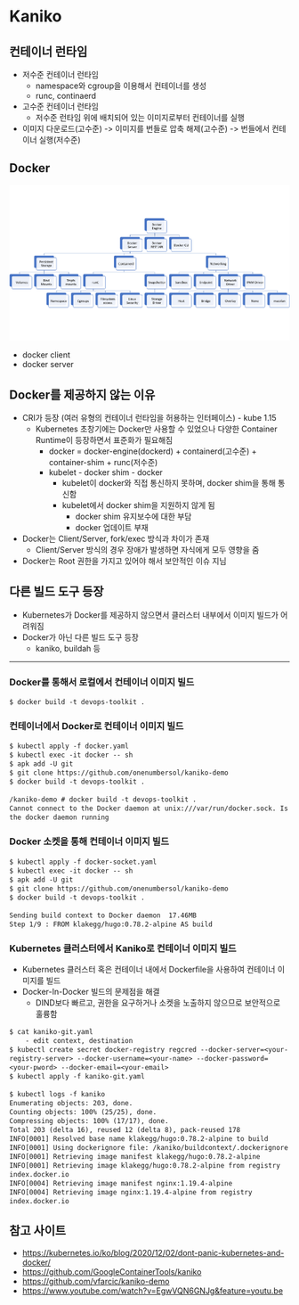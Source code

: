 # Kaniko

## 컨테이너 런타임
- 저수준 컨테이너 런타임
  - namespace와 cgroup을 이용해서 컨테이너를 생성
  - runc, continaerd
- 고수준 컨테이너 런타임
  - 저수준 런타임 위에 배치되어 있는 이미지로부터 컨테이너를 실행
- 이미지 다운로드(고수준) -> 이미지를 번들로 압축 해제(고수준) -> 번들에서 컨테이너 실행(저수준)

## Docker
![docker hierarchy](./image/001_docker_architecture.png)
- docker client
- docker server
  
## Docker를 제공하지 않는 이유
- CRI가 등장 (여러 유형의 컨테이너 런타임을 허용하는 인터페이스) - kube 1.15
  - Kubernetes 초창기에는 Docker만 사용할 수 있었으나 다양한 Container Runtime이 등장하면서 표준화가 필요해짐
    - docker = docker-engine(dockerd) + containerd(고수준) + container-shim + runc(저수준)
    - kubelet - docker shim - docker
      - kubelet이 docker와 직접 통신하지 못하며, docker shim을 통해 통신함
      - kubelet에서 docker shim을 지원하지 않게 됨
        - docker shim 유지보수에 대한 부담
        - docker 업데이트 부재
- Docker는 Client/Server, fork/exec 방식과 차이가 존재
  - Client/Server 방식의 경우 장애가 발생하면 자식에게 모두 영향을 줌
- Docker는 Root 권한을 가지고 있어야 해서 보안적인 이슈 지님

## 다른 빌드 도구 등장
- Kubernetes가 Docker를 제공하지 않으면서 클러스터 내부에서 이미지 빌드가 어려워짐
- Docker가 아닌 다른 빌드 도구 등장
  - kaniko, buildah 등

---

### Docker를 통해서 로컬에서 컨테이너 이미지 빌드
```
$ docker build -t devops-toolkit .
``` 

### 컨테이너에서 Docker로 컨테이너 이미지 빌드
```
$ kubectl apply -f docker.yaml
$ kubectl exec -it docker -- sh
$ apk add -U git
$ git clone https://github.com/onenumbersol/kaniko-demo
$ docker build -t devops-toolkit .

/kaniko-demo # docker build -t devops-toolkit .
Cannot connect to the Docker daemon at unix:///var/run/docker.sock. Is the docker daemon running

```

### Docker 소켓을 통해 컨테이너 이미지 빌드
```
$ kubectl apply -f docker-socket.yaml
$ kubectl exec -it docker -- sh
$ apk add -U git
$ git clone https://github.com/onenumbersol/kaniko-demo
$ docker build -t devops-toolkit .

Sending build context to Docker daemon  17.46MB
Step 1/9 : FROM klakegg/hugo:0.78.2-alpine AS build

```

### Kubernetes 클러스터에서 Kaniko로 컨테이너 이미지 빌드
- Kubernetes 클러스터 혹은 컨테이너 내에서 Dockerfile을 사용하여 컨테이너 이미지를 빌드
- Docker-In-Docker 빌드의 문제점을 해결
  - DIND보다 빠르고, 권한을 요구하거나 소켓을 노출하지 않으므로 보안적으로 훌륭함
```
$ cat kaniko-git.yaml
    - edit context, destination
$ kubectl create secret docker-registry regcred --docker-server=<your-registry-server> --docker-username=<your-name> --docker-password=<your-pword> --docker-email=<your-email>
$ kubectl apply -f kaniko-git.yaml

$ kubectl logs -f kaniko
Enumerating objects: 203, done.
Counting objects: 100% (25/25), done.
Compressing objects: 100% (17/17), done.
Total 203 (delta 16), reused 12 (delta 8), pack-reused 178
INFO[0001] Resolved base name klakegg/hugo:0.78.2-alpine to build 
INFO[0001] Using dockerignore file: /kaniko/buildcontext/.dockerignore 
INFO[0001] Retrieving image manifest klakegg/hugo:0.78.2-alpine 
INFO[0001] Retrieving image klakegg/hugo:0.78.2-alpine from registry index.docker.io 
INFO[0004] Retrieving image manifest nginx:1.19.4-alpine 
INFO[0004] Retrieving image nginx:1.19.4-alpine from registry index.docker.io
```

## 참고 사이트
- https://kubernetes.io/ko/blog/2020/12/02/dont-panic-kubernetes-and-docker/
- https://github.com/GoogleContainerTools/kaniko
- https://github.com/vfarcic/kaniko-demo
- https://www.youtube.com/watch?v=EgwVQN6GNJg&feature=youtu.be